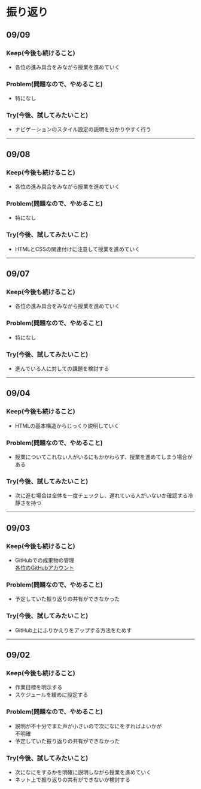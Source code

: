# 振り返り

## 09/09

### Keep(今後も続けること)

- 各位の進み具合をみながら授業を進めていく

### Problem(問題なので、やめること)

- 特になし

### Try(今後、試してみたいこと)

- ナビゲーションのスタイル設定の説明を分かりやすく行う

---

## 09/08

### Keep(今後も続けること)

- 各位の進み具合をみながら授業を進めていく

### Problem(問題なので、やめること)

- 特になし

### Try(今後、試してみたいこと)

- HTMLとCSSの関連付けに注意して授業を進めていく

---

## 09/07

### Keep(今後も続けること)

- 各位の進み具合をみながら授業を進めていく

### Problem(問題なので、やめること)

- 特になし

### Try(今後、試してみたいこと)

- 進んでいる人に対しての課題を検討する

---

## 09/04

### Keep(今後も続けること)

- HTMLの基本構造からじっくり説明していく

### Problem(問題なので、やめること)

- 授業についてこれない人がいるにもかかわらず、授業を進めてしまう場合がある

### Try(今後、試してみたいこと)

- 次に進む場合は全体を一度チェックし、遅れている人がいないか確認する冷静さを持つ

---

## 09/03

### Keep(今後も続けること)

- GitHubでの成果物の管理  
[各位のGitHubアカウント](https://github.com/wp15000/list/blob/master/list.md)

### Problem(問題なので、やめること)

- 予定していた振り返りの共有ができなかった

### Try(今後、試してみたいこと)

- GitHub上にふりかえりをアップする方法をためす

---

## 09/02

### Keep(今後も続けること)

- 作業目標を明示する
- スケジュールを緩めに設定する

### Problem(問題なので、やめること)

- 説明が不十分でまた声が小さいので次になにをすればよいかが  
不明確
- 予定していた振り返りの共有ができなかった

### Try(今後、試してみたいこと)

- 次になにをするかを明確に説明しながら授業を進めていく
- ネット上で振り返りの共有ができないか検討する